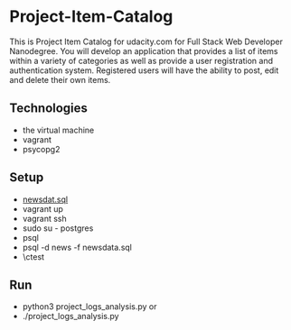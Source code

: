 # Project-Item-Catalog

This is Project Item Catalog for udacity.com for Full Stack Web Developer Nanodegree. 
You will develop an application that provides a list of items within a variety of categories as well as provide a user registration and authentication system. Registered users will have the ability to post, edit and delete their own items.



## Technologies

- the virtual machine
- vagrant 
- psycopg2 

## Setup 
- [newsdat.sql](https://d17h27t6h515a5.cloudfront.net/topher/2016/August/57b5f748_newsdata/newsdata.zip) 
- vagrant up
- vagrant ssh
- sudo su - postgres
- psql 
- psql -d news -f newsdata.sql
- \ctest 

## Run

- python3 project_logs_analysis.py or
- ./project_logs_analysis.py
